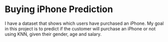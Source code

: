 # Buying iPhone Prediction
I have a dataset that shows which users have purchased an iPhone. My goal in this project is to predict if the customer will purchase an iPhone or not using KNN, given their gender, age and salary.
